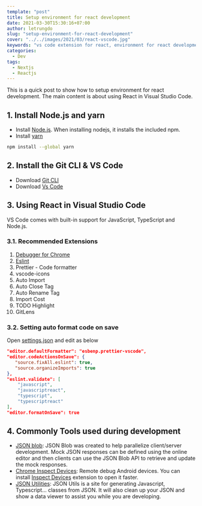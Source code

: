 ```yaml
---
template: "post"
title: Setup environment for react development
date: 2021-03-30T15:30:16+07:00
author: letrungdo
slug: "setup-environment-for-react-development"
cover: "../../images/2021/03/react-vscode.jpg"
keywords: "vs code extension for react, environment for react development"
categories:
  - Dev
tags:
  - Nextjs
  - Reactjs
---
```


This is a quick post to show how to setup environment for react development. The main content is about using React in Visual Studio Code.

## 1. Install Node.js and yarn

- Install <a href="https://nodejs.org/en/download" target="_blank" rel="nofollow noopener noreferrer">Node.js</a>. When installing nodejs, it installs the included npm.
- Install <a href="https://classic.yarnpkg.com/en/docs/install" target="_blank" rel="nofollow noopener noreferrer">yarn</a>

```bash
npm install --global yarn
```

## 2. Install the Git CLI & VS Code

- Download <a href="https://git-scm.com/downloads" target="_blank" rel="nofollow noopener noreferrer">Git CLI</a>
- Download <a href="https://code.visualstudio.com/Download" target="_blank" rel="nofollow noopener noreferrer">Vs Code</a>

## 3. Using React in Visual Studio Code

VS Code comes with built-in support for JavaScript, TypeScript and Node.js.

### 3.1. Recommended Extensions

1. <a href="https://code.visualstudio.com/docs/nodejs/reactjs-tutorial#_debugging-react" target="_blank" rel="nofollow noopener noreferrer">Debugger for Chrome</a>
2. <a href="https://code.visualstudio.com/docs/nodejs/reactjs-tutorial#_linting" target="_blank" rel="nofollow noopener noreferrer">Eslint</a>
3. Prettier - Code formatter
4. vscode-icons
5. Auto Import
6. Auto Close Tag
7. Auto Rename Tag
8. Import Cost
9. TODO Highlight
10. GitLens

### 3.2. Setting auto format code on save

Open <a href="https://code.visualstudio.com/docs/getstarted/settings" target="_blank" rel="nofollow noopener noreferrer">settings.json</a>
and edit as below

```json
"editor.defaultFormatter": "esbenp.prettier-vscode",
"editor.codeActionsOnSave": {
   "source.fixAll.eslint": true,
   "source.organizeImports": true
},
"eslint.validate": [
    "javascript",
    "javascriptreact",
    "typescript",
    "typescriptreact"
],
"editor.formatOnSave": true
```

## 4. Commonly Tools used during development

- <a href="https://jsonblob.com" target="_blank" rel="nofollow noopener noreferrer">JSON blob</a>: JSON Blob was created to help parallelize client/server development. Mock JSON responses can be defined using the online editor and then clients can use the JSON Blob API to retrieve and update the mock responses.
- <a href="chrome://inspect/#devices" target="_blank" rel="nofollow noopener noreferrer">Chrome Inspect Devices</a>: Remote debug Android devices.
  You can install <a href="https://chrome.google.com/webstore/detail/inspect-devices/gekjjfijolflhgbhjggpflnklibhkmjh?hl=vi" target="_blank" rel="nofollow noopener noreferrer">Inspect Devices</a> extension to open it faster.
- <a href="https://jsonutils.com" target="_blank" rel="nofollow noopener noreferrer">JSON Utilities</a>: JSON Utils is a site for generating Javascript, Typescript... classes from JSON. It will also clean up your JSON and show a data viewer to assist you while you are developing.
